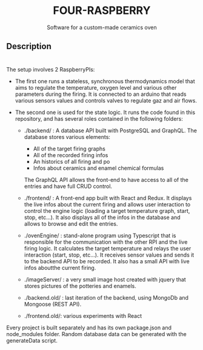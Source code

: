 # <center>FOUR-RASPBERRY</center>

 <center>Software for a custom-made ceramics oven</center>

## Description

#

The setup involves 2 RaspberryPIs:

- The first one runs a stateless, synchronous thermodynamics model that aims to regulate the temperature, oxygen level and various other parameters during the firing. It is connected to an arduino that reads various sensors values and controls valves to regulate gaz and air flows.

- The second one is used for the state logic. It runs the code found in this repository, and has several roles contained in the following folders:

  - ./backend/ : A database API built with PostgreSQL and GraphQL. The database stores various elements:
    - All of the target firing graphs
    - All of the recorded firing infos
    - An historics of all firing and po
    - Infos about ceramics and enamel chemical formulas

    The GraphQL API allows the front-end to have access to all of the entries and have full CRUD control.

  - ./frontend/ : A front-end app built with React and Redux. It displays the live infos about the current firing and allows user interaction to control the engine logic (loading a target temperature graph, start, stop, etc...). It also displays all of the infos in the database and allows to browse and edit the entries.

  - ./ovenEngine/ : stand-alone program using Typescript that is responsible for the communication with the other RPI and the live firing logic. It calculates the target temperature and relays the user interaction (start, stop, etc...). It receives sensor values and sends it to the backend API to be recorded. It also has a small API with live infos aboutthe current firing.
    
  - ./imageServer/ : a very small image host created with jquery that stores pictures of the potteries and enamels.

  - ./backend.old/ : last iteration of the backend, using MongoDb and Mongoose (REST API).
  - ./frontend.old/: various experiments with React


Every project is built separately and has its own package.json and node_modules folder. Random database data can be generated with the generateData script.


